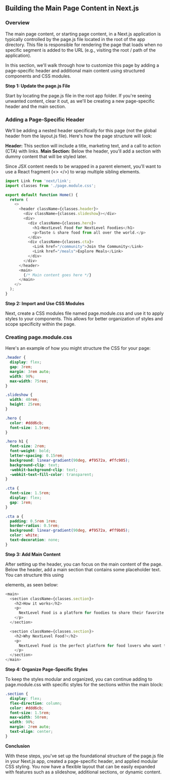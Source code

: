 ## Building the Main Page Content in Next.js

### Overview

The main page content, or starting page content, in a Next.js application is typically controlled by the page.js file located in the root of the app directory. This file is responsible for rendering the page that loads when no specific segment is added to the URL (e.g., visiting the root / path of the application).

In this section, we'll walk through how to customize this page by adding a page-specific header and additional main content using structured components and CSS modules.

**Step 1: Update the page.js File**

Start by locating the page.js file in the root app folder. If you're seeing unwanted content, clear it out, as we'll be creating a new page-specific header and the main section.

### Adding a Page-Specific Header

We’ll be adding a nested header specifically for this page (not the global header from the layout.js file). Here's how the page structure will look:

**Header:** This section will include a title, marketing text, and a call to action (CTA) with links.
**Main Section:** Below the header, you'll add a section with dummy content that will be styled later.

Since JSX content needs to be wrapped in a parent element, you'll want to use a React fragment (<> </>) to wrap multiple sibling elements.

```js
import Link from 'next/link';
import classes from './page.module.css';

export default function Home() {
  return (
    <>
      <header className={classes.header}>
        <div className={classes.slideshow}></div>
        <div>
          <div className={classes.hero}>
            <h1>NextLevel Food for NextLevel Foodies</h1>
            <p>Taste & share food from all over the world.</p>
          </div>
          <div className={classes.cta}>
            <Link href="/community">Join the Community</Link>
            <Link href="/meals">Explore Meals</Link>
          </div>
        </div>
      </header>
      <main>
        {/* Main content goes here */}
      </main>
    </>
  );
}
```

**Step 2: Import and Use CSS Modules**

Next, create a CSS modules file named page.module.css and use it to apply styles to your components. This allows for better organization of styles and scope specificity within the page.

### Creating page.module.css
Here's an example of how you might structure the CSS for your page:

```css
.header {
  display: flex;
  gap: 3rem;
  margin: 3rem auto;
  width: 90%;
  max-width: 75rem;
}

.slideshow {
  width: 40rem;
  height: 25rem;
}

.hero {
  color: #ddd6cb;
  font-size: 1.5rem;
}

.hero h1 {
  font-size: 2rem;
  font-weight: bold;
  letter-spacing: 0.15rem;
  background: linear-gradient(90deg, #f9572a, #ffc905);
  background-clip: text;
  -webkit-background-clip: text;
  -webkit-text-fill-color: transparent;
}

.cta {
  font-size: 1.5rem;
  display: flex;
  gap: 1rem;
}

.cta a {
  padding: 0.5rem 1rem;
  border-radius: 0.5rem;
  background: linear-gradient(90deg, #f9572a, #ff9b05);
  color: white;
  text-decoration: none;
}
```

**Step 3: Add Main Content**

After setting up the header, you can focus on the main content of the page. Below the header, add a main section that contains some placeholder text. You can structure this using <section> elements, as seen below:

```js
<main>
  <section className={classes.section}>
    <h2>How it works</h2>
    <p>
      NextLevel Food is a platform for foodies to share their favorite recipes with the world. It's a place to discover new dishes, and to connect with other food lovers.
    </p>
  </section>

  <section className={classes.section}>
    <h2>Why NextLevel Food?</h2>
    <p>
      NextLevel Food is the perfect platform for food lovers who want to explore new recipes and share their favorites with a global community.
    </p>
  </section>
</main>
```

**Step 4: Organize Page-Specific Styles**

To keep the styles modular and organized, you can continue adding to page.module.css with specific styles for the sections within the main block:

```css
.section {
  display: flex;
  flex-direction: column;
  color: #ddd6cb;
  font-size: 1.5rem;
  max-width: 50rem;
  width: 90%;
  margin: 2rem auto;
  text-align: center;
}
```

**Conclusion**

With these steps, you've set up the foundational structure of the page.js file in your Next.js app, created a page-specific header, and applied modular CSS styling. You now have a flexible layout that can be easily expanded with features such as a slideshow, additional sections, or dynamic content.